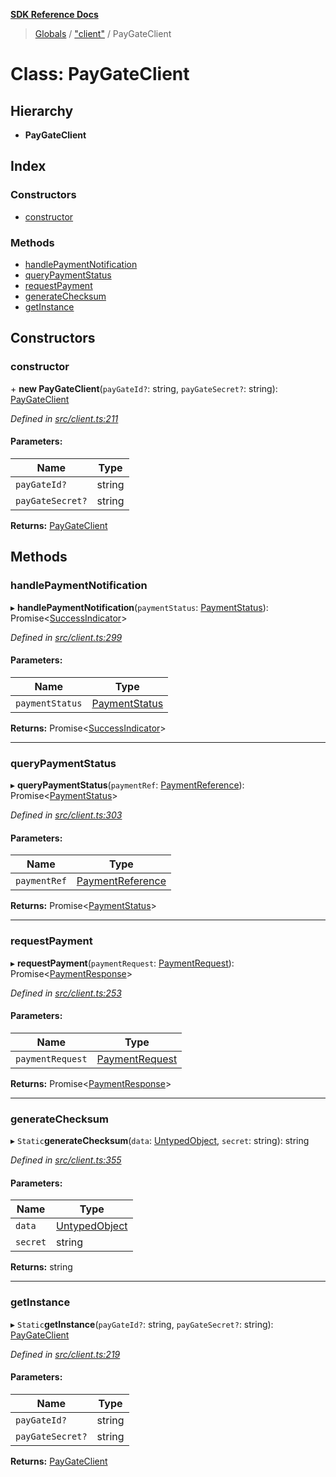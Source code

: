 **[SDK Reference Docs](../README.md)**

> [Globals](../README.md) / ["client"](../modules/_client_.md) / PayGateClient

# Class: PayGateClient

## Hierarchy

- **PayGateClient**

## Index

### Constructors

- [constructor](_client_.paygateclient.md#constructor)

### Methods

- [handlePaymentNotification](_client_.paygateclient.md#handlepaymentnotification)
- [queryPaymentStatus](_client_.paygateclient.md#querypaymentstatus)
- [requestPayment](_client_.paygateclient.md#requestpayment)
- [generateChecksum](_client_.paygateclient.md#generatechecksum)
- [getInstance](_client_.paygateclient.md#getinstance)

## Constructors

### constructor

\+ **new PayGateClient**(`payGateId?`: string, `payGateSecret?`: string): [PayGateClient](_client_.paygateclient.md)

_Defined in [src/client.ts:211](https://github.com/distributhor/paygate-sdk/blob/2d6e3c8/src/client.ts#L211)_

#### Parameters:

| Name             | Type   |
| ---------------- | ------ |
| `payGateId?`     | string |
| `payGateSecret?` | string |

**Returns:** [PayGateClient](_client_.paygateclient.md)

## Methods

### handlePaymentNotification

▸ **handlePaymentNotification**(`paymentStatus`: [PaymentStatus](../interfaces/_types_.paymentstatus.md)): Promise\<[SuccessIndicator](../interfaces/_types_.successindicator.md)>

_Defined in [src/client.ts:299](https://github.com/distributhor/paygate-sdk/blob/2d6e3c8/src/client.ts#L299)_

#### Parameters:

| Name            | Type                                                    |
| --------------- | ------------------------------------------------------- |
| `paymentStatus` | [PaymentStatus](../interfaces/_types_.paymentstatus.md) |

**Returns:** Promise\<[SuccessIndicator](../interfaces/_types_.successindicator.md)>

---

### queryPaymentStatus

▸ **queryPaymentStatus**(`paymentRef`: [PaymentReference](../interfaces/_types_.paymentreference.md)): Promise\<[PaymentStatus](../interfaces/_types_.paymentstatus.md)>

_Defined in [src/client.ts:303](https://github.com/distributhor/paygate-sdk/blob/2d6e3c8/src/client.ts#L303)_

#### Parameters:

| Name         | Type                                                          |
| ------------ | ------------------------------------------------------------- |
| `paymentRef` | [PaymentReference](../interfaces/_types_.paymentreference.md) |

**Returns:** Promise\<[PaymentStatus](../interfaces/_types_.paymentstatus.md)>

---

### requestPayment

▸ **requestPayment**(`paymentRequest`: [PaymentRequest](../interfaces/_types_.paymentrequest.md)): Promise\<[PaymentResponse](../interfaces/_types_.paymentresponse.md)>

_Defined in [src/client.ts:253](https://github.com/distributhor/paygate-sdk/blob/2d6e3c8/src/client.ts#L253)_

#### Parameters:

| Name             | Type                                                      |
| ---------------- | --------------------------------------------------------- |
| `paymentRequest` | [PaymentRequest](../interfaces/_types_.paymentrequest.md) |

**Returns:** Promise\<[PaymentResponse](../interfaces/_types_.paymentresponse.md)>

---

### generateChecksum

▸ `Static`**generateChecksum**(`data`: [UntypedObject](../interfaces/_types_.untypedobject.md), `secret`: string): string

_Defined in [src/client.ts:355](https://github.com/distributhor/paygate-sdk/blob/2d6e3c8/src/client.ts#L355)_

#### Parameters:

| Name     | Type                                                    |
| -------- | ------------------------------------------------------- |
| `data`   | [UntypedObject](../interfaces/_types_.untypedobject.md) |
| `secret` | string                                                  |

**Returns:** string

---

### getInstance

▸ `Static`**getInstance**(`payGateId?`: string, `payGateSecret?`: string): [PayGateClient](_client_.paygateclient.md)

_Defined in [src/client.ts:219](https://github.com/distributhor/paygate-sdk/blob/2d6e3c8/src/client.ts#L219)_

#### Parameters:

| Name             | Type   |
| ---------------- | ------ |
| `payGateId?`     | string |
| `payGateSecret?` | string |

**Returns:** [PayGateClient](_client_.paygateclient.md)
